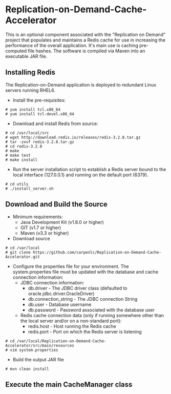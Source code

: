 # Replication-on-Demand-Cache-Accelerator
This is an optional component associated with the "Replication on Demand" project that populates and maintains a Redis cache for use in increasing the performance of the overall application.  It's main use is caching pre-computed file hashes.  The software is compiled via Maven into an executable JAR file. 

## Installing Redis
The Replication-on-Demand application is deployed to redundant Linux servers running RHEL6.
* Install the pre-requisites:
```
# yum install tcl.x86_64
# yum install tcl-devel.x86_64
```
* Download and install Redis from source:
```
# cd /usr/local/src
# wget http://download.redis.io/releases/redis-3.2.8.tar.gz
# tar -zxvf redis-3.2.8.tar.gz
# cd redis-3.2.8
# make 
# make test
# make install
```
* Run the server installation script to establish a Redis server bound to the local interface (127.0.0.1) and running on the default port (6379).
```
# cd utils
# ./install_server.sh
```

## Download and Build the Source
* Minimum requirements:
    * Java Development Kit (v1.8.0 or higher)
    * GIT (v1.7 or higher)
    * Maven (v3.3 or higher)
* Download source
```
# cd /var/local
# git clone https://github.com/carpenlc/Replication-on-Demand-Cache-Accelerator.git
```
* Configure the properties file for your environment.  The system.properties file must be updated with the database and cache connection information:
    * JDBC connection information:
        * db.driver  - The JDBC driver class (defaulted to oracle.jdbc.driver.OracleDriver)
        * db.connection_string  - The JDBC connection String 
        * db.user  - Database username
        * db.password  - Password associated with the database user
    * Redis cache connection data (only if running somewhere other than the local server and/or on a non-standard port):
        * redis.host - Host running the Redis cache
        * redis.port - Port on which the Redis server is listening
```
# cd /var/local/Replication-on-Demand-Cache-Accelerator/src/main/resources
# vim system.properties
```
* Build the output JAR file
```
# mvn clean install
```
## Execute the main CacheManager class
